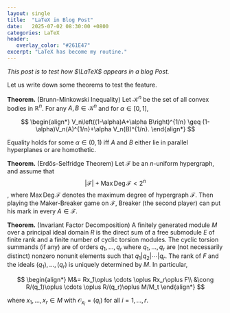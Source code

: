 ```yaml
---
layout: single
title:  "LaTeX in Blog Post"
date:   2025-07-02 08:30:00 +0800
categories: LaTeX
header:
   overlay_color: "#261E47"
excerpt: "LaTeX has become my routine."
---
```


<!-- We need to put space before $$ and after $$ to make sure the equation is on the center. -->




*This post is to test how $\LaTeX$ appears in a blog Post.*

Let us write down some theorems to test the feature.

**Theorem.** (Brunn-Minkowski Inequality)
Let $\mathcal{K}^n$ be the set of all convex bodies in $\mathbb{R}^n$. For any $A,B\in\mathcal{K}^n$ and for $\alpha\in[0,1]$,

$$
    \begin{align*}
		V_n\left((1-\alpha)A+\alpha B\right)^{1/n} \geq (1-\alpha)V_n(A)^{1/n}+\alpha V_n(B)^{1/n}.
    \end{align*}
$$

Equality holds for some $\alpha \in (0,1)$ iff $A$ and $B$ either lie in parallel hyperplanes or are homothetic.

**Theorem.** (Erdős-Selfridge Theorem) Let $\mathcal{F}$ be an $n$-uniform hypergraph, and assume that $$\lvert\mathcal{F}\rvert+\operatorname{Max}\operatorname{Deg}\mathcal{F} < 2^n$$, where $\operatorname{Max}\operatorname{Deg}\mathcal{F}$ denotes the maximum degree of hypergraph $\mathcal{F}$. Then playing the Maker-Breaker game on $\mathcal{F}$, Breaker (the second player) can put his mark in every $A \in \mathcal{F}$.

**Theorem.** (Invariant Factor Decomposition) A finitely generated module $M$ over a principal ideal domain $R$ is the direct sum of a free submodule $E$ of finite rank and a finite number of cyclic torsion modules. The cyclic torsion summands (if any) are of orders $q_1,\dots, q_r$ where $q_1,\dots, q_r$ are (not necessarily distinct) nonzero nonunit elements such that $q_1\lvert q_2\lvert \cdots \lvert q_r$. The rank of $F$ and the ideals $(q_1),\dots, (q_r)$ is uniquely determined by $M$. In particular,

$$
	\begin{align*}
		M&= Rx_1\oplus \cdots \oplus Rx_r\oplus F\\
		&\cong R/(q_1)\oplus \cdots \oplus R/(q_r)\oplus M/M_t
	\end{align*}
$$

where $x_1,\dots, x_r\in M$ with $\mathcal{O}_{x_i} = (q_i)$ for all $i=1,\dots, r$.